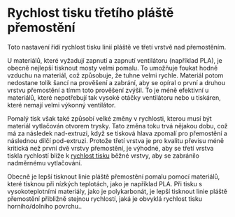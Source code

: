 Rychlost tisku třetího pláště přemostění
====
Toto nastavení řídí rychlost tisku linií pláště ve třetí vrstvě nad přemostěním.

U materiálů, které vyžadují zapnutí a zapnutí ventilátoru (například PLA), je obecně nejlepší tisknout mosty velmi pomalu. To umožňuje foukat hodně vzduchu na materiál, což způsobuje, že tuhne velmi rychle. Materiál potom nedostane tolik šancí na prověšení a zabrání, aby se opíral o první a druhou vrstvu přemostění a tímm toto prověšení zvýšil. To je méně efektivní u materiálů, které nepotřebují tak vysoké otáčky ventilátoru nebo u tiskáren, které nemají velmi výkonný ventilátor.

Pomalý tisk však také způsobí velké změny v rychlosti, kterou musí být materiál vytlačován otvorem trysky. Tato změna toku trvá nějakou dobu, což má za následek nad-extruzi, když se tisková hlava zpomalí pro přemostění a následnou dílčí pod-extruzi. Protože třetí vrstva je pro kvalitu převisu méně kritická než první dvě vrstvy přemostění, je výhodné, aby se třetí vrstva tiskla rychlostí blíže k [rychlost tisku](../speed/speed_topbottom.md) běžné vrstvy, aby se zabránilo nadměrnému vytlačování.

Obecně je lepší tisknout linie pláště přemostění pomalu pomocí materiálů, které tisknou při nízkých teplotách, jako je například PLA. Při tisku s vysokoteplotními materiály, jako je polykarbonát, je lepší tisknout linie pláště přemostění přibližně stejnou rychlostí, jaká je obvyklá rychlost tisku horního/dolního povrchu..